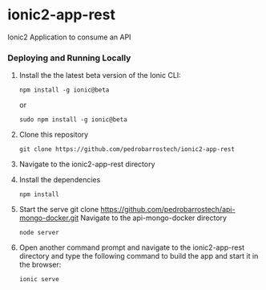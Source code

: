 # ionic2-app-rest

Ionic2 Application to consume an API

### Deploying and Running Locally

1. Install the the latest beta version of the Ionic CLI:
    ```
    npm install -g ionic@beta
    ```

    or 

    ```
    sudo npm install -g ionic@beta
    ```
    
1. Clone this repository
    ```
    git clone https://github.com/pedrobarrostech/ionic2-app-rest
    ```

1. Navigate to the ionic2-app-rest directory

1. Install the dependencies
    ```
    npm install
    ```
    
1. Start the serve
    git clone https://github.com/pedrobarrostech/api-mongo-docker.git
    Navigate to the api-mongo-docker directory
    ```
    node server
    ```

1. Open another command prompt and navigate to the ionic2-app-rest directory and type the following command to build the app and start it in the browser:
    ```
    ionic serve
    ```
   
